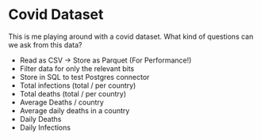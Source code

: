 # Covid Dataset

This is me playing around with a covid dataset. 
What kind of questions can we ask from this data?

* Read as CSV -> Store as Parquet (For Performance!)
* Filter data for only the relevant bits
* Store in SQL to test Postgres connector
* Total infections (total / per country)
* Total deaths (total / per country) 
* Average Deaths / country
* Average daily deaths in a country
* Daily Deaths
* Daily Infections
